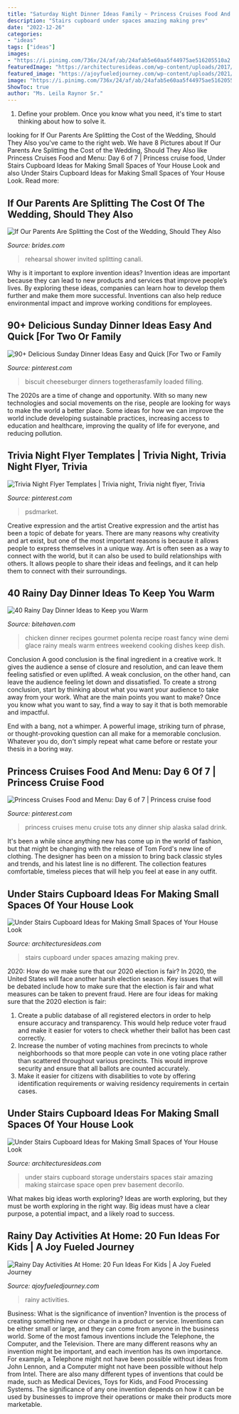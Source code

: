 ```yaml
---
title: "Saturday Night Dinner Ideas Family ~ Princess Cruises Food And Menu: Day 6 Of 7"
description: "Stairs cupboard under spaces amazing making prev"
date: "2022-12-26"
categories:
- "ideas"
tags: ["ideas"]
images:
- "https://i.pinimg.com/736x/24/af/ab/24afab5e60aa5f44975ae516205510a2.jpg"
featuredImage: "https://architecturesideas.com/wp-content/uploads/2017/09/5-14.jpg"
featured_image: "https://ajoyfueledjourney.com/wp-content/uploads/2021/01/rainy-day-activities-for-kids.png"
image: "https://i.pinimg.com/736x/24/af/ab/24afab5e60aa5f44975ae516205510a2.jpg"
ShowToc: true
author: "Ms. Leila Raynor Sr."
---
```



1. Define your problem. Once you know what you need, it's time to start thinking about how to solve it. 

	

		
looking for If Our Parents Are Splitting the Cost of the Wedding, Should They Also you've came to the right web. We have 8 Pictures about If Our Parents Are Splitting the Cost of the Wedding, Should They Also like Princess Cruises Food and Menu: Day 6 of 7 | Princess cruise food, Under Stairs Cupboard Ideas for Making Small Spaces of Your House Look and also Under Stairs Cupboard Ideas for Making Small Spaces of Your House Look. Read more:
		
    
## If Our Parents Are Splitting The Cost Of The Wedding, Should They Also

<img loading=lazy src="https://www.brides.com/thmb/C9EAIUUZ7xeGYFmWPtUcYmSJh2c=/630x630/filters:no_upscale():max_bytes(150000):strip_icc()/__opt__aboutcom__coeus__resources__content_migration__brides__public__brides-services__production__2016__10__24__580e4dea382731317addb18e_blogs-aisle-say-Rehearsal-Dinner-Special-630-a41b3b1b3dad49df881c134dba3fbbba.jpg" onerror="this.onerror=null;this.src='https://tse2.mm.bing.net/th?id=OIP.Y9Sgw5mNvvm-EBXRfQkpcAHaHa&amp;pid=15.1';" alt="If Our Parents Are Splitting the Cost of the Wedding, Should They Also">

_Source: brides.com_

>rehearsal shower invited splitting canali. 

	

Why is it important to explore invention ideas?
Invention ideas are important because they can lead to new products and services that improve people’s lives. By exploring these ideas, companies can learn how to develop them further and make them more successful. Inventions can also help reduce environmental impact and improve working conditions for employees.

    
## 90+ Delicious Sunday Dinner Ideas Easy And Quick [For Two Or Family

<img loading=lazy src="https://i.pinimg.com/736x/58/cf/3d/58cf3ddf7141462ce3d72e4695cfba55.jpg" onerror="this.onerror=null;this.src='https://tse1.mm.bing.net/th?id=OIP.vScOM2sqVFq0NjneyUrwJQHaJ3&amp;pid=15.1';" alt="90+ Delicious Sunday Dinner Ideas Easy and Quick [For Two or Family">

_Source: pinterest.com_

>biscuit cheeseburger dinners togetherasfamily loaded filling. 

	

The 2020s are a time of change and opportunity. With so many new technologies and social movements on the rise, people are looking for ways to make the world a better place. Some ideas for how we can improve the world include developing sustainable practices, increasing access to education and healthcare, improving the quality of life for everyone, and reducing pollution.

    
## Trivia Night Flyer Templates | Trivia Night, Trivia Night Flyer, Trivia

<img loading=lazy src="https://i.pinimg.com/736x/4f/2b/ee/4f2bee1dda1169614bc0f69822101ca8.jpg" onerror="this.onerror=null;this.src='https://tse1.mm.bing.net/th?id=OIP.lVBRcmV23v-JcLwcvpmdUwHaHa&amp;pid=15.1';" alt="Trivia Night Flyer Templates | Trivia night, Trivia night flyer, Trivia">

_Source: pinterest.com_

>psdmarket. 

	

Creative expression and the artist
Creative expression and the artist has been a topic of debate for years. There are many reasons why creativity and art exist, but one of the most important reasons is because it allows people to express themselves in a unique way. Art is often seen as a way to connect with the world, but it can also be used to build relationships with others. It allows people to share their ideas and feelings, and it can help them to connect with their surroundings.

    
## 40 Rainy Day Dinner Ideas To Keep You Warm

<img loading=lazy src="http://bitehaven.com/wp-content/uploads/2017/02/4-rainy-day-dinner-ideas.jpg" onerror="this.onerror=null;this.src='https://tse3.mm.bing.net/th?id=OIP.PI0PgG55WhiYqaLhYhJinAHaLW&amp;pid=15.1';" alt="40 Rainy Day Dinner Ideas to Keep you Warm">

_Source: bitehaven.com_

>chicken dinner recipes gourmet polenta recipe roast fancy wine demi glace rainy meals warm entrees weekend cooking dishes keep dish. 

	

Conclusion
A good conclusion is the final ingredient in a creative work. It gives the audience a sense of closure and resolution, and can leave them feeling satisfied or even uplifted. A weak conclusion, on the other hand, can leave the audience feeling let down and dissatisfied.
To create a strong conclusion, start by thinking about what you want your audience to take away from your work. What are the main points you want to make? Once you know what you want to say, find a way to say it that is both memorable and impactful.

End with a bang, not a whimper. A powerful image, striking turn of phrase, or thought-provoking question can all make for a memorable conclusion. Whatever you do, don't simply repeat what came before or restate your thesis in a boring way.

    
## Princess Cruises Food And Menu: Day 6 Of 7 | Princess Cruise Food

<img loading=lazy src="https://i.pinimg.com/736x/24/af/ab/24afab5e60aa5f44975ae516205510a2.jpg" onerror="this.onerror=null;this.src='https://tse4.mm.bing.net/th?id=OIP.41Oba0UjGTD19dKw6GAbIwHaJ3&amp;pid=15.1';" alt="Princess Cruises Food and Menu: Day 6 of 7 | Princess cruise food">

_Source: pinterest.com_

>princess cruises menu cruise tots any dinner ship alaska salad drink. 

	

It's been a while since anything new has come up in the world of fashion, but that might be changing with the release of Tom Ford's new line of clothing. The designer has been on a mission to bring back classic styles and trends, and his latest line is no different. The collection features comfortable, timeless pieces that will help you feel at ease in any outfit.

    
## Under Stairs Cupboard Ideas For Making Small Spaces Of Your House Look

<img loading=lazy src="https://architecturesideas.com/wp-content/uploads/2017/09/10-14.jpg" onerror="this.onerror=null;this.src='https://tse2.mm.bing.net/th?id=OIP.5je74ANNU_2b3CxsaVjGYQHaF7&amp;pid=15.1';" alt="Under Stairs Cupboard Ideas for Making Small Spaces of Your House Look">

_Source: architecturesideas.com_

>stairs cupboard under spaces amazing making prev. 

	

2020: How do we make sure that our 2020 election is fair?
In 2020, the United States will face another harsh election season. Key issues that will be debated include how to make sure that the election is fair and what measures can be taken to prevent fraud. Here are four ideas for making sure that the 2020 election is fair: 
1. Create a public database of all registered electors in order to help ensure accuracy and transparency. This would help reduce voter fraud and make it easier for voters to check whether their ballot has been cast correctly. 
2. Increase the number of voting machines from precincts to whole neighborhoods so that more people can vote in one voting place rather than scattered throughout various precincts. This would improve security and ensure that all ballots are counted accurately. 
3. Make it easier for citizens with disabilities to vote by offering identification requirements or waiving residency requirements in certain cases.

    
## Under Stairs Cupboard Ideas For Making Small Spaces Of Your House Look

<img loading=lazy src="https://architecturesideas.com/wp-content/uploads/2017/09/5-14.jpg" onerror="this.onerror=null;this.src='https://tse1.mm.bing.net/th?id=OIP.yruZyf0nZBbIqMApARpknQHaHa&amp;pid=15.1';" alt="Under Stairs Cupboard Ideas for Making Small Spaces of Your House Look">

_Source: architecturesideas.com_

>under stairs cupboard storage understairs spaces stair amazing making staircase space open prev basement decorilo. 

	

What makes big ideas worth exploring?
Ideas are worth exploring, but they must be worth exploring in the right way. Big ideas must have a clear purpose, a potential impact, and a likely road to success.

    
## Rainy Day Activities At Home: 20 Fun Ideas For Kids | A Joy Fueled Journey

<img loading=lazy src="https://ajoyfueledjourney.com/wp-content/uploads/2021/01/rainy-day-activities-for-kids.png" onerror="this.onerror=null;this.src='https://tse3.mm.bing.net/th?id=OIP.devU3lAOi9vM312q6hJjKQHaJl&amp;pid=15.1';" alt="Rainy Day Activities At Home: 20 Fun Ideas For Kids | A Joy Fueled Journey">

_Source: ajoyfueledjourney.com_

>rainy activities. 

	

Business: What is the significance of invention?
Invention is the process of creating something new or change in a product or service. Inventions can be either small or large, and they can come from anyone in the business world. Some of the most famous inventions include the Telephone, the Computer, and the Television. There are many different reasons why an invention might be important, and each invention has its own importance. For example, a Telephone might not have been possible without ideas from John Lennon, and a Computer might not have been possible without help from Intel. 
There are also many different types of inventions that could be made, such as Medical Devices, Toys for Kids, and Food Processing Systems. The significance of any one invention depends on how it can be used by businesses to improve their operations or make their products more marketable.

